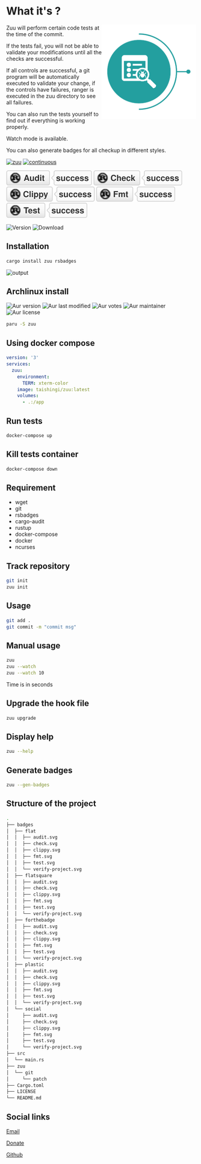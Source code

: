 # What it's ?

<img alt="logo" src="https://raw.githubusercontent.com/taishingi/zuu/master/img/logo.png" title="zuu" align="right" width="250"/>

Zuu will perform certain code tests at the time of the commit. 

If the tests fail, you will not be able to validate your modifications until all the checks are successful.

If all controls are successful, a git program will be automatically executed to validate your change, if the controls have failures, ranger is executed in the zuu directory to see all failures.

You can also run the tests yourself to find out if everything is working properly.

Watch mode is available.

You can also generate badges for all checkup in different styles.

[![zuu](https://github.com/taishingi/zuu/actions/workflows/rust.yml/badge.svg)](https://github.com/taishingi/zuu/actions/workflows/rust.yml)
[![continuous](https://github.com/taishingi/zuu/actions/workflows/continuous.yml/badge.svg)](https://github.com/taishingi/zuu/actions/workflows/continuous.yml)

![audit](https://raw.githubusercontent.com/taishingi/zuu/master/badges/social/audit.svg)
![check](https://raw.githubusercontent.com/taishingi/zuu/master/badges/social/check.svg)
![clippy](https://raw.githubusercontent.com/taishingi/zuu/master/badges/social/clippy.svg)
![format](https://raw.githubusercontent.com/taishingi/zuu/master/badges/social/fmt.svg)
![test](https://raw.githubusercontent.com/taishingi/zuu/master/badges/social/test.svg)

![Version](https://img.shields.io/crates/v/zuu?style=social)
![Download](https://img.shields.io/crates/d/zuu?style=social)

## Installation

```sh
cargo install zuu rsbadges
```

![output](https://raw.githubusercontent.com/taishingi/zuu/master/zuu-7.gif)

## Archlinux install

![Aur version](https://img.shields.io/aur/version/zuu?style=social "Aur version")
![Aur last modified](https://img.shields.io/aur/last-modified/zuu?style=social "Aur last modified")
![Aur votes](https://img.shields.io/aur/votes/zuu?style=social "Aur votes")
![Aur maintainer](https://img.shields.io/aur/maintainer/zuu?style=social "Aur maintainer")
![Aur license](https://img.shields.io/aur/license/zuu?style=social "Aur license")

```bash
paru -S zuu
```

## Using docker compose

```yaml
version: '3'
services:
  zuu:
    environment:
      TERM: xterm-color
    image: taishingi/zuu:latest
    volumes:
      - .:/app
```

## Run tests

```bash
docker-compose up
```

## Kill tests container

```bash
docker-compose down
```

## Requirement

- wget
- git
- rsbadges
- cargo-audit
- rustup
- docker-compose
- docker
- ncurses

## Track repository

```bash
git init
zuu init
```

## Usage

```sh
git add .
git commit -m "commit msg"
```

## Manual usage

```bash
zuu
zuu --watch
zuu --watch 10
```

Time is in seconds

## Upgrade the hook file

```bash
zuu upgrade
```

## Display help

```bash
zuu --help
```

## Generate badges

```bash
zuu --gen-badges
```

## Structure of the project

```bash
.
├── badges
│  ├── flat
│  │  ├── audit.svg
│  │  ├── check.svg
│  │  ├── clippy.svg
│  │  ├── fmt.svg
│  │  ├── test.svg
│  │  └── verify-project.svg
│  ├── flatsquare
│  │  ├── audit.svg
│  │  ├── check.svg
│  │  ├── clippy.svg
│  │  ├── fmt.svg
│  │  ├── test.svg
│  │  └── verify-project.svg
│  ├── forthebadge
│  │  ├── audit.svg
│  │  ├── check.svg
│  │  ├── clippy.svg
│  │  ├── fmt.svg
│  │  ├── test.svg
│  │  └── verify-project.svg
│  ├── plastic
│  │  ├── audit.svg
│  │  ├── check.svg
│  │  ├── clippy.svg
│  │  ├── fmt.svg
│  │  ├── test.svg
│  │  └── verify-project.svg
│  └── social
│     ├── audit.svg
│     ├── check.svg
│     ├── clippy.svg
│     ├── fmt.svg
│     ├── test.svg
│     └── verify-project.svg
├── src
│  └── main.rs
├── zuu
│  └── git
│     └── patch
├── Cargo.toml
├── LICENSE
└── README.md
```

## Social links

[Email](mailto:micieli@vivaldi.net)

[Donate](https://www.paypal.com/donate/?hosted_button_id=D43VUM85PM724)

[Github](https://github.com/taishingi)
